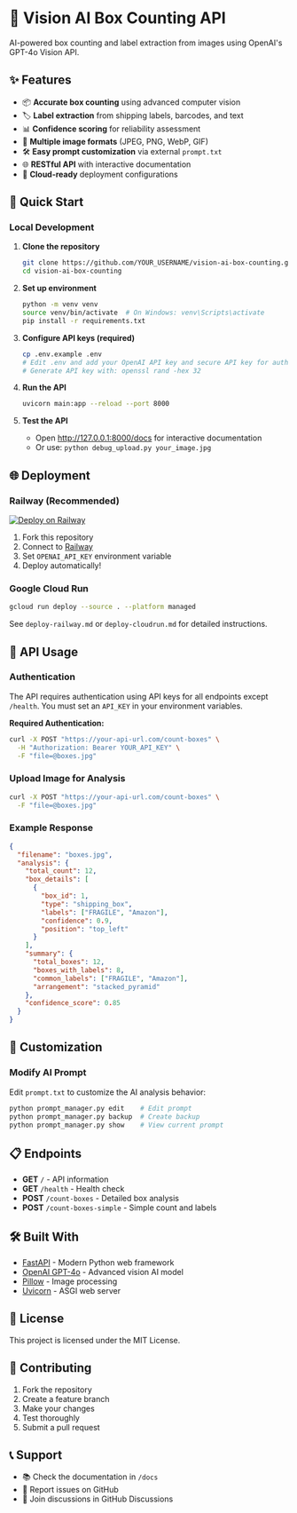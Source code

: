 # 🤖 Vision AI Box Counting API

AI-powered box counting and label extraction from images using OpenAI's GPT-4o Vision API.

## ✨ Features

- 📦 **Accurate box counting** using advanced computer vision
- 🏷️ **Label extraction** from shipping labels, barcodes, and text
- 📊 **Confidence scoring** for reliability assessment
- 🔄 **Multiple image formats** (JPEG, PNG, WebP, GIF)
- 🛠️ **Easy prompt customization** via external `prompt.txt`
- 🌐 **RESTful API** with interactive documentation
- 🚀 **Cloud-ready** deployment configurations

## 🚀 Quick Start

### Local Development

1. **Clone the repository**
   ```bash
   git clone https://github.com/YOUR_USERNAME/vision-ai-box-counting.git
   cd vision-ai-box-counting
   ```

2. **Set up environment**
   ```bash
   python -m venv venv
   source venv/bin/activate  # On Windows: venv\Scripts\activate
   pip install -r requirements.txt
   ```

3. **Configure API keys (required)**
   ```bash
   cp .env.example .env
   # Edit .env and add your OpenAI API key and secure API key for authentication
   # Generate API key with: openssl rand -hex 32
   ```

4. **Run the API**
   ```bash
   uvicorn main:app --reload --port 8000
   ```

5. **Test the API**
   - Open http://127.0.0.1:8000/docs for interactive documentation
   - Or use: `python debug_upload.py your_image.jpg`

## 🌐 Deployment

### Railway (Recommended)
[![Deploy on Railway](https://railway.app/button.svg)](https://railway.app/new/template)

1. Fork this repository
2. Connect to [Railway](https://railway.app)
3. Set `OPENAI_API_KEY` environment variable
4. Deploy automatically!

### Google Cloud Run
```bash
gcloud run deploy --source . --platform managed
```

See `deploy-railway.md` or `deploy-cloudrun.md` for detailed instructions.

## 📖 API Usage

### Authentication

The API requires authentication using API keys for all endpoints except `/health`. You must set an `API_KEY` in your environment variables.

**Required Authentication:**
```bash
curl -X POST "https://your-api-url.com/count-boxes" \
  -H "Authorization: Bearer YOUR_API_KEY" \
  -F "file=@boxes.jpg"
```

### Upload Image for Analysis
```bash
curl -X POST "https://your-api-url.com/count-boxes" \
  -F "file=@boxes.jpg"
```

### Example Response
```json
{
  "filename": "boxes.jpg",
  "analysis": {
    "total_count": 12,
    "box_details": [
      {
        "box_id": 1,
        "type": "shipping_box",
        "labels": ["FRAGILE", "Amazon"],
        "confidence": 0.9,
        "position": "top_left"
      }
    ],
    "summary": {
      "total_boxes": 12,
      "boxes_with_labels": 8,
      "common_labels": ["FRAGILE", "Amazon"],
      "arrangement": "stacked_pyramid"
    },
    "confidence_score": 0.85
  }
}
```

## 🔧 Customization

### Modify AI Prompt
Edit `prompt.txt` to customize the AI analysis behavior:

```bash
python prompt_manager.py edit    # Edit prompt
python prompt_manager.py backup  # Create backup
python prompt_manager.py show    # View current prompt
```

## 📋 Endpoints

- **GET** `/` - API information
- **GET** `/health` - Health check
- **POST** `/count-boxes` - Detailed box analysis
- **POST** `/count-boxes-simple` - Simple count and labels

## 🛠️ Built With

- [FastAPI](https://fastapi.tiangolo.com/) - Modern Python web framework
- [OpenAI GPT-4o](https://openai.com/) - Advanced vision AI model
- [Pillow](https://python-pillow.org/) - Image processing
- [Uvicorn](https://www.uvicorn.org/) - ASGI web server

## 📄 License

This project is licensed under the MIT License.

## 🤝 Contributing

1. Fork the repository
2. Create a feature branch
3. Make your changes
4. Test thoroughly
5. Submit a pull request

## 📞 Support

- 📚 Check the documentation in `/docs`
- 🐛 Report issues on GitHub
- 💬 Join discussions in GitHub Discussions
